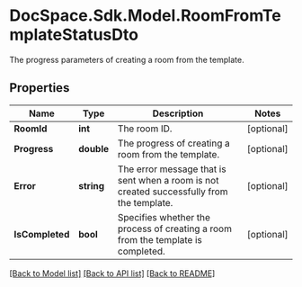 # DocSpace.Sdk.Model.RoomFromTemplateStatusDto
The progress parameters of creating a room from the template.

## Properties

Name | Type | Description | Notes
------------ | ------------- | ------------- | -------------
**RoomId** | **int** | The room ID. | [optional] 
**Progress** | **double** | The progress of creating a room from the template. | [optional] 
**Error** | **string** | The error message that is sent when a room is not created successfully from the template. | [optional] 
**IsCompleted** | **bool** | Specifies whether the process of creating a room from the template is completed. | [optional] 

[[Back to Model list]](../README.md#documentation-for-models) [[Back to API list]](../README.md#documentation-for-api-endpoints) [[Back to README]](../README.md)

